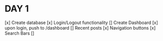 # DAY 1
[x] Create database
[x] Login/Logout functionality
[] Create Dashboard
    [x] upon login, push to /dashboard
    [] Recent posts
    [x] Navigation buttons
    [x] Search Bars
    []  